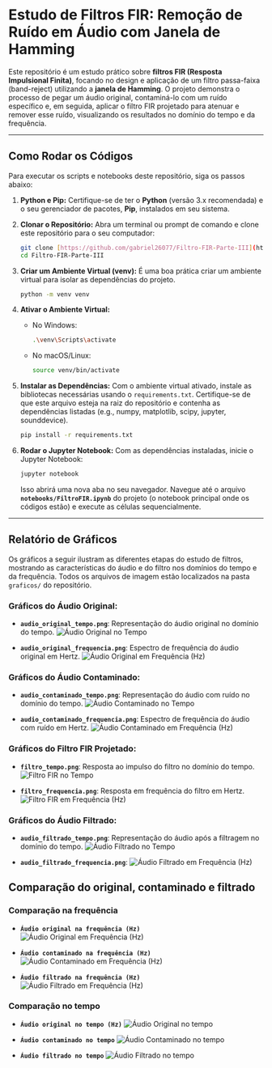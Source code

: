 # Estudo de Filtros FIR: Remoção de Ruído em Áudio com Janela de Hamming

Este repositório é um estudo prático sobre **filtros FIR (Resposta Impulsional Finita)**, focando no design e aplicação de um filtro passa-faixa (band-reject) utilizando a **janela de Hamming**. O projeto demonstra o processo de pegar um áudio original, contaminá-lo com um ruído específico e, em seguida, aplicar o filtro FIR projetado para atenuar e remover esse ruído, visualizando os resultados no domínio do tempo e da frequência.

---

## Como Rodar os Códigos

Para executar os scripts e notebooks deste repositório, siga os passos abaixo:

1.  **Python e Pip:** Certifique-se de ter o **Python** (versão 3.x recomendada) e o seu gerenciador de pacotes, **Pip**, instalados em seu sistema.

2.  **Clonar o Repositório:** Abra um terminal ou prompt de comando e clone este repositório para o seu computador:
    ```bash
    git clone [https://github.com/gabriel26077/Filtro-FIR-Parte-III](https://github.com/gabriel26077/Filtro-FIR-Parte-III)
    cd Filtro-FIR-Parte-III
    ```

3.  **Criar um Ambiente Virtual (venv):** É uma boa prática criar um ambiente virtual para isolar as dependências do projeto.
    ```bash
    python -m venv venv
    ```

4.  **Ativar o Ambiente Virtual:**
    * No Windows:
        ```bash
        .\venv\Scripts\activate
        ```
    * No macOS/Linux:
        ```bash
        source venv/bin/activate
        ```

5.  **Instalar as Dependências:** Com o ambiente virtual ativado, instale as bibliotecas necessárias usando o `requirements.txt`. Certifique-se de que este arquivo esteja na raiz do repositório e contenha as dependências listadas (e.g., numpy, matplotlib, scipy, jupyter, sounddevice).
    ```bash
    pip install -r requirements.txt
    ```

6.  **Rodar o Jupyter Notebook:** Com as dependências instaladas, inicie o Jupyter Notebook:
    ```bash
    jupyter notebook
    ```
    Isso abrirá uma nova aba no seu navegador. Navegue até o arquivo **`notebooks/FiltroFIR.ipynb`** do projeto (o notebook principal onde os códigos estão) e execute as células sequencialmente.

---

## Relatório de Gráficos

Os gráficos a seguir ilustram as diferentes etapas do estudo de filtros, mostrando as características do áudio e do filtro nos domínios do tempo e da frequência. Todos os arquivos de imagem estão localizados na pasta `graficos/` do repositório.

### Gráficos do Áudio Original:

* **`audio_original_tempo.png`**: Representação do áudio original no domínio do tempo.
    ![Áudio Original no Tempo](graficos/audio_original_tempo.png)

* **`audio_original_frequencia.png`**: Espectro de frequência do áudio original em Hertz.
    ![Áudio Original em Frequência (Hz)](graficos/audio_original_frequencia.png)

### Gráficos do Áudio Contaminado:

* **`audio_contaminado_tempo.png`**: Representação do áudio com ruído no domínio do tempo.
    ![Áudio Contaminado no Tempo](graficos/audio_contaminado_tempo.png)

* **`audio_contaminado_frequencia.png`**: Espectro de frequência do áudio com ruído em Hertz.
    ![Áudio Contaminado em Frequência (Hz)](graficos/audio_contaminado_frequencia.png)

### Gráficos do Filtro FIR Projetado:

* **`filtro_tempo.png`**: Resposta ao impulso do filtro no domínio do tempo.
    ![Filtro FIR no Tempo](graficos/filtro_tempo.png)

* **`filtro_frequencia.png`**: Resposta em frequência do filtro em Hertz.
    ![Filtro FIR em Frequência (Hz)](graficos/filtro_frequencia.png)

### Gráficos do Áudio Filtrado:

* **`audio_filtrado_tempo.png`**: Representação do áudio após a filtragem no domínio do tempo.
    ![Áudio Filtrado no Tempo](graficos/audio_filtrado_tempo.png)

* **`audio_filtrado_frequencia.png`**: 
    ![Áudio Filtrado em Frequência (Hz)](graficos/audio_filtrado_frequencia.png)

## Comparação do original, contaminado e filtrado

### Comparação na frequência

* **`Áudio original na frequência (Hz)`**
    ![Áudio Original em Frequência (Hz)](graficos/audio_original_frequencia.png)

* **`Áudio contaminado na frequência (Hz)`**
    ![Áudio Contaminado em Frequência (Hz)](graficos/audio_contaminado_frequencia.png)

* **`Áudio filtrado na frequência (Hz)`**
    ![Áudio Filtrado em Frequência (Hz)](graficos/audio_filtrado_frequencia.png)


### Comparação no tempo

* **`Áudio original no tempo (Hz)`**
    ![Áudio Original no tempo](graficos/audio_original_tempo.png)

* **`Áudio contaminado no tempo`**
    ![Áudio Contaminado no tempo](graficos/audio_contaminado_tempo.png)

* **`Áudio filtrado no tempo`**
    ![Áudio Filtrado no tempo](graficos/audio_filtrado_tempo.png)
    
